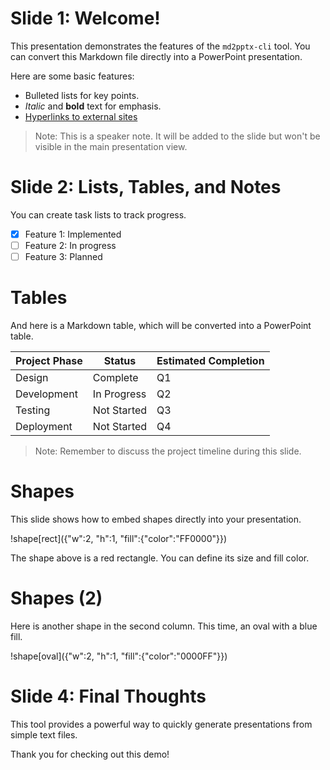# Slide 1: Welcome!

This presentation demonstrates the features of the `md2pptx-cli` tool. You can convert this Markdown file directly into a PowerPoint presentation.

Here are some basic features:

- Bulleted lists for key points.
- *Italic* and **bold** text for emphasis.
- [Hyperlinks to external sites](https://github.com/gitbrent/PptxGenJS)

> Note: This is a speaker note. It will be added to the slide but won't be visible in the main presentation view.

# Slide 2: Lists, Tables, and Notes

You can create task lists to track progress.

- [x] Feature 1: Implemented
- [ ] Feature 2: In progress
- [ ] Feature 3: Planned

# Tables

And here is a Markdown table, which will be converted into a PowerPoint table.

| Project Phase | Status | Estimated Completion |
| --- | --- | --- |
| Design | Complete | Q1 |
| Development | In Progress | Q2 |
| Testing | Not Started | Q3 |
| Deployment | Not Started | Q4 |

> Note: Remember to discuss the project timeline during this slide.

# Shapes

This slide shows how to embed shapes directly into your presentation.

!shape[rect]({"w":2, "h":1, "fill":{"color":"FF0000"}})

The shape above is a red rectangle. You can define its size and fill color.

# Shapes (2)

Here is another shape in the second column. This time, an oval with a blue fill.

!shape[oval]({"w":2, "h":1, "fill":{"color":"0000FF"}})

# Slide 4: Final Thoughts

This tool provides a powerful way to quickly generate presentations from simple text files.

Thank you for checking out this demo!
